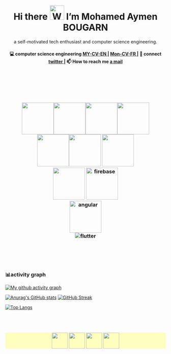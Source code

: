 <!---
mohamedbougarn/mohamedbougarn is a ✨ special ✨ repository because its `README.md` (this file) appears on your GitHub profile.
You can click the Preview link to take a look at your changes.
--->
<h1 align="center"> Hi there <img src="https://raw.githubusercontent.com/nixin72/nixin72/master/wave.gif" 
         alt="Waving hand animated gif"
         height="45"
         width="45" /> I’m Mohamed Aymen BOUGARN</h1>

<p align="center">
a self-motivated tech enthusiast and computer science engineering.
</p>

<h4 align="center">
💻 computer science engineering <a href="https://drive.google.com/file/d/1Vy-AxM0HsigTGhltVryZMtolXTZ8QMab/view?usp=sharing">MY-CV-EN </a>| <a href="https://drive.google.com/file/d/1SkUWeo_pGVeh-eM0kPhJBR2b6zVwlVt0/view?usp=sharing">Mon-CV-FR </a>| 💬 connect <a href="https://twitter.com/AymenBOUGARN">twitter </a> | 📫 How to reach me <a href="https://mail.google.com/mail/u/0/#inbox?compose=GTvVlcSDbSFGrVVLdFGbjprrxhfsKNSmZkqtzwwpVdWzThLMnkfFGcPqwTLVXSHCrLSHDdzppKwhM"> a mail</a>
</h4>
<p  align="center">
<!--<a href="https://akasrai.github.io/">https://akasrai.github.io</a>-->
</p>
<br/>
<h3 align="center">
<br>
<br>
<p align="center">
  <img src="https://media3.giphy.com/media/ln7z2eWriiQAllfVcn/200w.webp" width="100"><img src="https://i.giphy.com/media/LMt9638dO8dftAjtco/200.webp" width="100"><img src="https://media.giphy.com/media/kHlrPbN9zaoOo7KXDo/giphy.gif" width="100"><img src="https://i.giphy.com/media/VgGthkhUvGgOit7Y9i/200.webp" width="100"><br>
  <img src="https://i.giphy.com/media/KzJkzjggfGN5Py6nkT/200.webp" width="100"><img src="https://i.giphy.com/media/IdyAQJVN2kVPNUrojM/200.webp" width="100">
  <img src="https://media1.giphy.com/media/kdFc8fubgS31b8DsVu/200.webp" width="100"><br>
  <img src="https://media0.giphy.com/media/JqDcpPX8vWahUny0pE/200.webp" width="100">
  <img src="https://media4.giphy.com/media/Ri2TUcKlaOcaDBxFpY/200.webp" alt="firebase" width="100"><br>
  <img src="https://media0.giphy.com/media/XEDIHHp3i8bVoEdxd7/200.webp"  alt="angular" width="100"><br>
  <img src="https://media.giphy.com/media/TLaDluUpSbCKsSskMm/200.webp" alt="flutter" ><br> <br>
  <br>
</p>
<br>

### 📊activity graph 
[![My github activity graph](https://github-readme-activity-graph.cyclic.app/graph?username=mohamedbougarn&theme=github-compact)]([https://github.com/ashutosh00710/github-readme-activity-graph](https://github.com/mohamedbougarn))

       
 [![Anurag's GitHub stats](https://github-readme-stats.vercel.app/api?username=mohamedbougarn&show_icons=true&theme=radical)](https://github-readme-stats.vercel.app/api?username=mohamedbougarn&show_icons=true&theme=radical)  [![GitHub Streak](http://github-readme-streak-stats.herokuapp.com?user=mohamedbougarn&theme=radical&hide_border=true)](https://git.io/streak-stats)

 [![Top Langs](https://github-readme-stats.vercel.app/api/top-langs/?username=mohamedbougarn&hide=html,c,css,blade&theme=radical&hide_border=true)](https://github.com/anuraghazra/github-readme-stats)


<br>
<br>
<h3 align="center"  style="background-color:rgba(255, 255, 128, .5);">
<a href="https://twitter.com/AymenBOUGARN" ><img align="center" src="https://media.giphy.com/media/h2ejccV0wxvPnOch27/giphy.gif" height="50" width="50" /></a>
<a href="https://www.linkedin.com/in/mohamed-aymen-bougarn-567480165/"><img align="center" src="https://i.pinimg.com/originals/de/b4/6f/deb46f02a59e3b3a2aa58fac16290d63.gif" height="50" width="50" /></a>
<a href="https://www.instagram.com/aymen_bougarn9/"><img align="center" src="https://media.giphy.com/media/cJXlcXMGevIIETJAYk/giphy.gif" height="50" width="50" /></a>
 <!--https://dev.to/dephraiim--> 
 <!--<a href="#" target="_blank"><img align="center" src="https://cdn.jsdelivr.net/npm/simple-icons@3.0.1/icons/dev-dot-to.svg"  height="50" width="50" /></a>
<a href="#" target="_blank"><img align="center" src="https://cdn.jsdelivr.net/npm/simple-icons@3.0.1/icons/stackoverflow.svg"  height="50" width="50" /></a>-->
<a href="#" target="_blank"><img align="center" src="https://media.giphy.com/media/XEy1qyv7GdLpmqHEPV/giphy.gif"  height="50" width="50" /></a>
  
  </h3>
<br>
  
  
</h3>
